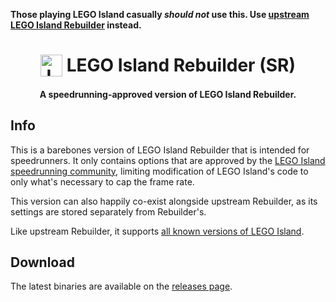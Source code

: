 <b>Those playing LEGO Island casually *should not* use this. Use [upstream LEGO Island Rebuilder](https://github.com/isledecomp/LEGOIslandRebuilder) instead.</b>

<h1 align="center">
  <img src="./res/mama.ico" alt="LEGO Island Rebuilder (SR)" width="35" align="top">
  <b>LEGO Island Rebuilder (SR)</b>
</h1>

<h4 align="center">A speedrunning-approved version of LEGO Island Rebuilder.</h4>

## Info

This is a barebones version of LEGO Island Rebuilder that is intended for speedrunners. It only contains options that are approved by the [LEGO Island speedrunning community](https://speedrun.com/li), limiting modification of LEGO Island's code to only what's necessary to cap the frame rate.

This version can also happily co-exist alongside upstream Rebuilder, as its settings are stored separately from Rebuilder's.

Like upstream Rebuilder, it supports [all known versions of LEGO Island](https://www.legoisland.org/wiki/index.php/LEGO_Island_Versions).

## Download

The latest binaries are available on the [releases page](https://github.com/Ramen2X/RebuilderSR/releases/tag/continuous).
